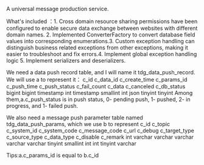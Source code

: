 A universal message production service.

What's included ：1. Cross domain resource sharing permissions have been configured to enable secure data exchange between websites with different domain names. 2. Implemented ConverterFactory to convert database field values into corresponding enumerations.3. Custom exception handling can distinguish business related exceptions from other exceptions, making it easier to troubleshoot and fix errors.4. Implement global exception handling logic 5. Implement serializers and deserializers.

We need a data push record table, and I will name it tdg_data_push_record. We will use a to represent it：
  c_id	c_data_id	c_create_time	c_params_id	c_push_time	c_push_status	c_fail_count	c_data	c_canceled	c_db_status
  bigint	bigint	timestamp	int	timestamp	smallint	int	json	tinyint	tinyint
Among them,a.c_push_status is in push status, 0- pending push, 1- pushed, 2- in progress, and 1- failed push.

We also need a message push parameter table named tdg_data_push_params, which we use b to represent
  c_id	c_topic	c_system_id	c_system_code	c_message_code	c_url	c_debug	c_target_type	c_source_type	c_data_type	c_disable	c_remark
  int	varchar	varchar	varchar	varchar	varchar	tinyint	smallint	int	int	tinyint	varchar

Tips:a.c_params_id  is equal to b.c_id


